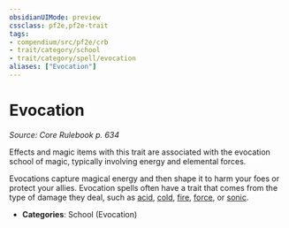 ```yaml
---
obsidianUIMode: preview
cssclass: pf2e,pf2e-trait
tags:
- compendium/src/pf2e/crb
- trait/category/school
- trait/category/spell/evocation
aliases: ["Evocation"]
---
```

# Evocation  
*Source: Core Rulebook p. 634*  

Effects and magic items with this trait are associated with the evocation school of magic, typically involving energy and elemental forces.

Evocations capture magical energy and then shape it to harm your foes or protect your allies. Evocation spells often have a trait that comes from the type of damage they deal, such as [acid](acid.md "Acid Energy & Element Trait"), [cold](cold.md "Cold Energy & Element Trait"), [fire](fire.md "Fire Energy & Element Trait"), [force](force.md "Force Energy & Element Trait"), or [sonic](sonic.md "Sonic Energy & Element Trait").

- **Categories**: School (Evocation)